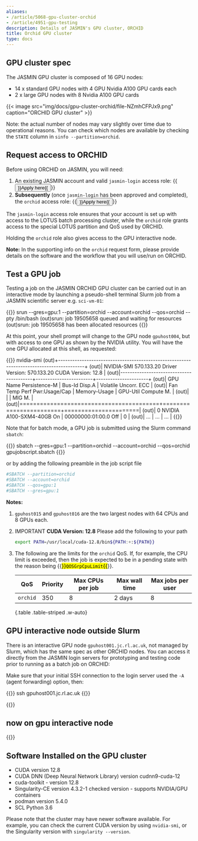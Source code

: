 ```yaml
---
aliases:
- /article/5068-gpu-cluster-orchid
- /article/4951-gpu-testing
description: Details of JASMIN's GPU cluster, ORCHID
title: Orchid GPU cluster
type: docs
---
```


## GPU cluster spec

The JASMIN GPU cluster is composed of 16 GPU nodes:

- 14 x standard GPU nodes with 4 GPU Nvidia A100 GPU cards each
- 2 x large GPU nodes with 8 Nvidia A100 GPU cards

{{< image src="img/docs/gpu-cluster-orchid/file-NZmhCFPJx9.png" caption="ORCHID GPU cluster" >}}

Note: the actual number of nodes may vary slightly over time due to operational reasons. You can check which nodes are available by checking the `STATE` column in `sinfo --partition=orchid`.

## Request access to ORCHID

Before using ORCHID on JASMIN, you will need: 

1. An existing JASMIN account and valid `jasmin-login` access role: {{<button size="sm" href="https://accounts.jasmin.ac.uk/services/login_services/jasmin-login/">}}Apply here{{</button>}}
2. **Subsequently** (once `jasmin-login` has been approved and completed), the `orchid` access role: {{<button size="sm" href="https://accounts.jasmin.ac.uk/services/additional_services/orchid/">}}Apply here{{</button>}}

The `jasmin-login` access role ensures that your account is set up with access to the LOTUS batch processing cluster, while the `orchid` role grants access to the special LOTUS partition and QoS used by ORCHID.

Holding the `orchid` role also gives access to the GPU interactive node.

**Note:** In the supporting info on the `orchid` request form, please provide details
on the software and the workflow that you will use/run on ORCHID.

## Test a GPU job

Testing a job on the JASMIN ORCHID GPU cluster can be carried out in an
interactive mode by launching a pseudo-shell terminal Slurm job from a JASMIN
scientific server e.g. `sci-vm-01`:

{{<command user="user" host="sci-vm-01">}}
srun --gres=gpu:1 --partition=orchid --account=orchid --qos=orchid --pty /bin/bash
(out)srun: job 19505658 queued and waiting for resources
(out)srun: job 19505658 has been allocated resources
{{</command>}}

At this point, your shell prompt will change to the GPU node `gpuhost004`, but with access to one GPU as shown by the NVIDIA utility. You will have the one GPU allocated at this shell, as requested:

{{<command user="user" host="gpuhost004">}}
nvidia-smi
(out)+-----------------------------------------------------------------------------------------+
(out)| NVIDIA-SMI 570.133.20             Driver Version: 570.133.20     CUDA Version: 12.8     |
(out)|-----------------------------------------+------------------------+----------------------+
(out)| GPU  Name                 Persistence-M | Bus-Id          Disp.A | Volatile Uncorr. ECC |
(out)| Fan  Temp   Perf          Pwr:Usage/Cap |           Memory-Usage | GPU-Util  Compute M. |
(out)|                                         |                        |               MIG M. |
(out)|=========================================+========================+======================|
(out)|   0  NVIDIA A100-SXM4-40GB          On  |   00000000:01:00.0 Off |                    0 |
(out)|                   ...                   |           ...          |         ...          |
{{</command>}}

Note that for batch mode, a GPU job is submitted using the Slurm command
`sbatch`:

{{<command user="user" host="sci-vm-01">}}
sbatch --gres=gpu:1 --partition=orchid --account=orchid --qos=orchid gpujobscript.sbatch
{{</command>}}

or by adding the following preamble in the job script file

```bash
#SBATCH --partition=orchid
#SBATCH --account=orchid
#SBATCH --qos=gpu:1
#SBATCH --gres=gpu:1

```

**Notes:**

1. `gpuhost015` and `gpuhost016` are the two largest nodes with 64 CPUs and 8 GPUs each.

2. IMPORTANT **CUDA Version: 12.8**  Please add the following to your path 
    ```bash
    export PATH=/usr/local/cuda-12.8/bin${PATH:+:${PATH}}
    ```

3. The following are the limits for the `orchid` QoS. If, for example, the CPU limit
is exceeded, then the job is expected to be in a pending state with the reason being
{{<mark>}}`QOSGrpCpuLimit`{{</mark>}}.

    | QoS      | Priority | Max CPUs per job | Max wall time | Max jobs per user |
    |----------|----------|------------------|---------------|-------------------|
    | `orchid` | 350      | 8                | 2 days        | 8                 |
    {.table .table-striped .w-auto}

## GPU interactive node outside Slurm

There is an interactive GPU node `gpuhost001.jc.rl.ac.uk`, not managed by Slurm, which has the same spec as
other ORCHID nodes. You can access it directly from the JASMIN login servers for prototyping and
testing code prior to running as a batch job on ORCHID:

Make sure that your initial SSH connection to the login server used the `-A` (agent forwarding) option, then:

{{<command user="user" host="login-01">}}
ssh gpuhost001.jc.rl.ac.uk
{{</command>}}

{{<command user="user" host="gpuhost001">}}
## now on gpu interactive node
{{</command>}}

## Software Installed on the GPU cluster
  
- CUDA version 12.8
- CUDA DNN (Deep Neural Network Library) version cudnn9-cuda-12
- cuda-toolkit - version 12.8
- Singularity-CE version 4.3.2-1 checked version - supports NVIDIA/GPU containers
- podman version 5.4.0
- SCL Python 3.6

Please note that the cluster may have newer software available. For example, you can check the current CUDA version by using `nvidia-smi`, or the Singularity version with `singularity --version`.
